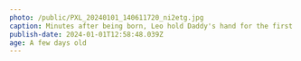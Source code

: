 ```yaml
---
photo: /public/PXL_20240101_140611720_ni2etg.jpg
caption: Minutes after being born, Leo hold Daddy's hand for the first time.
publish-date: 2024-01-01T12:58:48.039Z
age: A few days old
---
```

